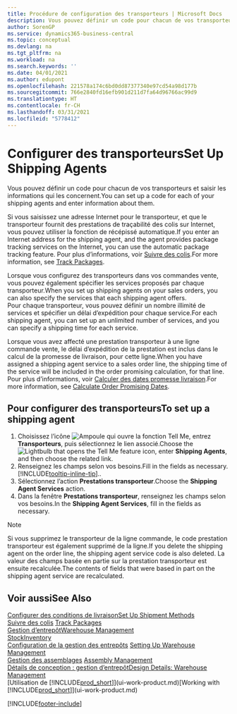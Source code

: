 ```yaml
---
title: Procédure de configuration des transporteurs | Microsoft Docs
description: Vous pouvez définir un code pour chacun de vos transporteurs et saisir les informations qui les concernent.
author: SorenGP
ms.service: dynamics365-business-central
ms.topic: conceptual
ms.devlang: na
ms.tgt_pltfrm: na
ms.workload: na
ms.search.keywords: ''
ms.date: 04/01/2021
ms.author: edupont
ms.openlocfilehash: 221578a174c6bd0dd87377340e97cd54a98d177b
ms.sourcegitcommit: 766e2840fd16efb901d211d7fa64d96766ac99d9
ms.translationtype: HT
ms.contentlocale: fr-CH
ms.lasthandoff: 03/31/2021
ms.locfileid: "5778412"
---
```

# <a name="set-up-shipping-agents"></a><span data-ttu-id="e93c3-103">Configurer des transporteurs</span><span class="sxs-lookup"><span data-stu-id="e93c3-103">Set Up Shipping Agents</span></span>
<span data-ttu-id="e93c3-104">Vous pouvez définir un code pour chacun de vos transporteurs et saisir les informations qui les concernent.</span><span class="sxs-lookup"><span data-stu-id="e93c3-104">You can set up a code for each of your shipping agents and enter information about them.</span></span>  

<span data-ttu-id="e93c3-105">Si vous saisissez une adresse Internet pour le transporteur, et que le transporteur fournit des prestations de traçabilité des colis sur Internet, vous pouvez utiliser la fonction de récépissé automatique.</span><span class="sxs-lookup"><span data-stu-id="e93c3-105">If you enter an Internet address for the shipping agent, and the agent provides package tracking services on the Internet, you can use the automatic package tracking feature.</span></span> <span data-ttu-id="e93c3-106">Pour plus d’informations, voir [Suivre des colis](sales-how-track-packages.md).</span><span class="sxs-lookup"><span data-stu-id="e93c3-106">For more information, see [Track Packages](sales-how-track-packages.md).</span></span>

<span data-ttu-id="e93c3-107">Lorsque vous configurez des transporteurs dans vos commandes vente, vous pouvez également spécifier les services proposés par chaque transporteur.</span><span class="sxs-lookup"><span data-stu-id="e93c3-107">When you set up shipping agents on your sales orders, you can also specify the services that each shipping agent offers.</span></span>  
<span data-ttu-id="e93c3-108">Pour chaque transporteur, vous pouvez définir un nombre illimité de services et spécifier un délai d’expédition pour chaque service.</span><span class="sxs-lookup"><span data-stu-id="e93c3-108">For each shipping agent, you can set up an unlimited number of services, and you can specify a shipping time for each service.</span></span>  

<span data-ttu-id="e93c3-109">Lorsque vous avez affecté une prestation transporteur à une ligne commande vente, le délai d’expédition de la prestation est inclus dans le calcul de la promesse de livraison, pour cette ligne.</span><span class="sxs-lookup"><span data-stu-id="e93c3-109">When you have assigned a shipping agent service to a sales order line, the shipping time of the service will be included in the order promising calculation, for that line.</span></span> <span data-ttu-id="e93c3-110">Pour plus d’informations, voir [Calculer des dates promesse livraison](sales-how-to-calculate-order-promising-dates.md).</span><span class="sxs-lookup"><span data-stu-id="e93c3-110">For more information, see [Calculate Order Promising Dates](sales-how-to-calculate-order-promising-dates.md).</span></span>

## <a name="to-set-up-a-shipping-agent"></a><span data-ttu-id="e93c3-111">Pour configurer des transporteurs</span><span class="sxs-lookup"><span data-stu-id="e93c3-111">To set up a shipping agent</span></span>  
1.  <span data-ttu-id="e93c3-112">Choisissez l’icône ![Ampoule qui ouvre la fonction Tell Me](media/ui-search/search_small.png "Dites-moi ce que vous voulez faire"), entrez **Transporteurs**, puis sélectionnez le lien associé.</span><span class="sxs-lookup"><span data-stu-id="e93c3-112">Choose the ![Lightbulb that opens the Tell Me feature](media/ui-search/search_small.png "Tell me what you want to do") icon, enter **Shipping Agents**, and then choose the related link.</span></span>  
2.  <span data-ttu-id="e93c3-113">Renseignez les champs selon vos besoins.</span><span class="sxs-lookup"><span data-stu-id="e93c3-113">Fill in the fields as necessary.</span></span> [!INCLUDE[tooltip-inline-tip](includes/tooltip-inline-tip_md.md)]<span data-ttu-id="e93c3-114">.</span><span class="sxs-lookup"><span data-stu-id="e93c3-114">.</span></span>  
3.  <span data-ttu-id="e93c3-115">Sélectionnez l’action **Prestations transporteur**.</span><span class="sxs-lookup"><span data-stu-id="e93c3-115">Choose the **Shipping Agent Services** action.</span></span>
4. <span data-ttu-id="e93c3-116">Dans la fenêtre **Prestations transporteur**, renseignez les champs selon vos besoins.</span><span class="sxs-lookup"><span data-stu-id="e93c3-116">In the **Shipping Agent Services**, fill in the fields as necessary.</span></span>

> [!NOTE]  
>  <span data-ttu-id="e93c3-117">Si vous supprimez le transporteur de la ligne commande, le code prestation transporteur est également supprimé de la ligne.</span><span class="sxs-lookup"><span data-stu-id="e93c3-117">If you delete the shipping agent on the order line, the shipping agent service code is also deleted.</span></span> <span data-ttu-id="e93c3-118">La valeur des champs basée en partie sur la prestation transporteur est ensuite recalculée.</span><span class="sxs-lookup"><span data-stu-id="e93c3-118">The contents of fields that were based in part on the shipping agent service are recalculated.</span></span>  

## <a name="see-also"></a><span data-ttu-id="e93c3-119">Voir aussi</span><span class="sxs-lookup"><span data-stu-id="e93c3-119">See Also</span></span>
[<span data-ttu-id="e93c3-120">Configurer des conditions de livraison</span><span class="sxs-lookup"><span data-stu-id="e93c3-120">Set Up Shipment Methods</span></span>](sales-how-set-up-shipment-methods.md)  
<span data-ttu-id="e93c3-121">[Suivre des colis](sales-how-track-packages.md)  </span><span class="sxs-lookup"><span data-stu-id="e93c3-121">[Track Packages](sales-how-track-packages.md)  </span></span>  
[<span data-ttu-id="e93c3-122">Gestion d’entrepôt</span><span class="sxs-lookup"><span data-stu-id="e93c3-122">Warehouse Management</span></span>](warehouse-manage-warehouse.md)  
[<span data-ttu-id="e93c3-123">Stock</span><span class="sxs-lookup"><span data-stu-id="e93c3-123">Inventory</span></span>](inventory-manage-inventory.md)  
<span data-ttu-id="e93c3-124">[Configuration de la gestion des entrepôts](warehouse-setup-warehouse.md)   </span><span class="sxs-lookup"><span data-stu-id="e93c3-124">[Setting Up Warehouse Management](warehouse-setup-warehouse.md)   </span></span>  
<span data-ttu-id="e93c3-125">[Gestion des assemblages](assembly-assemble-items.md)  </span><span class="sxs-lookup"><span data-stu-id="e93c3-125">[Assembly Management](assembly-assemble-items.md)  </span></span>  
[<span data-ttu-id="e93c3-126">Détails de conception : gestion d’entrepôt</span><span class="sxs-lookup"><span data-stu-id="e93c3-126">Design Details: Warehouse Management</span></span>](design-details-warehouse-management.md)  
<span data-ttu-id="e93c3-127">[Utilisation de [!INCLUDE[prod_short](includes/prod_short.md)]](ui-work-product.md)</span><span class="sxs-lookup"><span data-stu-id="e93c3-127">[Working with [!INCLUDE[prod_short](includes/prod_short.md)]](ui-work-product.md)</span></span>  


[!INCLUDE[footer-include](includes/footer-banner.md)]
